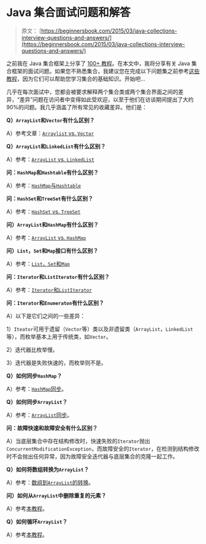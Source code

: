 # Java 集合面试问题和解答

> 原文： [https://beginnersbook.com/2015/03/java-collections-interview-questions-and-answers/](https://beginnersbook.com/2015/03/java-collections-interview-questions-and-answers/)

之前我在 Java 集合框架上分享了 [100+ 教程](https://beginnersbook.com/java-collections-tutorials/)。在本文中，我将分享有关 Java 集合框架的面试问题。如果您不熟悉集合，我建议您在完成以下问题集之前参考[这些教程](https://beginnersbook.com/java-collections-tutorials/)，因为它们可以帮助您学习集合的基础知识。开始吧…

几乎在每次面试中，您都会被要求解释两个集合类或两个集合界面之间的差异，“差异”问题在访问者中变得如此受欢迎，以至于他们在访谈期间提出了大约 90%的问题。我几乎涵盖了所有常见的收藏差异。他们是：

**Q）`ArrayList`和`Vector`有什么区别？**

A）参考文章：[`Arraylist` vs. `Vector`](https://beginnersbook.com/2013/12/difference-between-arraylist-and-vector-in-java/)

**Q）`ArrayList`和`LinkedList`有什么区别？**

A）参考：[`ArrayList` vs. `LinkedList`](https://beginnersbook.com/2013/12/difference-between-arraylist-and-linkedlist-in-java/)

**问：`HashMap`和`Hashtable`有什么区别？**

A）参考：[`HashMap`与`Hashtable`](https://beginnersbook.com/2014/06/difference-between-hashmap-and-hashtable/)

**问：`HashSet`和`TreeSet`有什么区别？**

A）参考：[`HashSet` vs. `TreeSet`](https://beginnersbook.com/2014/08/difference-between-hashset-and-treeset/)

**问）`ArrayList`和`HashMap`有什么区别？**

A）参考：[`ArrayList` vs. `HashMap`](https://beginnersbook.com/2013/12/difference-between-arraylist-and-hashmap-in-java/)

**问）`List`，`Set`和`Map`接口有什么区别？**

A）参考：[`List`，`Set`和`Map`](https://beginnersbook.com/2015/01/difference-between-list-set-and-map-in-java/)

**问：`Iterator`和`ListIterator`有什么区别？**

A）参考：[`Iterator`和`ListIterator`](https://beginnersbook.com/2014/06/difference-between-iterator-and-listiterator-in-java/`)

**问：`Iterator`和`Enumeraton`有什么区别？**

A）以下是它们之间的一些差异：

1）`Iteator`可用于遗留（`Vector`等）类以及非遗留类（`ArrayList`，`LinkedList`等），而枚举基本上用于传统类，如`Vector`。

2）迭代器比枚举慢。

3）迭代器是失败快速的，而枚举则不是。

**Q）如何同步`HashMap`？**

A）参考：[`HashMap`同步](https://beginnersbook.com/2013/12/how-to-synchronize-hashmap-in-java-with-example/)。

**Q）如何同步`ArrayList`？**

A）参考：[`ArrayList`同步](https://beginnersbook.com/2013/12/how-to-synchronize-arraylist-in-java-with-example/)。

**问：故障快速和故障安全有什么区别？**

A）当底层集合中存在结构修改时，快速失败的`Iterator`抛出`ConcurrentModificationException`，而故障安全的`Iterator`，在检测到结构修改时不会抛出任何异常，因为故障安全迭代器与底层集合的克隆一起工作。

**Q）如何将数组转换为`ArrayList`？**

A）参考：[数组到`ArrayList`的转换](https://beginnersbook.com/2013/12/how-to-convert-array-to-arraylist-in-java/)。

**问）如何从`ArrayList`中删除重复的元素？**

A）参考[本教程](https://beginnersbook.com/2014/10/how-to-remove-repeated-elements-from-arraylist/)。

**Q）如何循环`ArrayList`？**

A）参考[本教程](https://beginnersbook.com/2013/12/how-to-loop-arraylist-in-java/)。